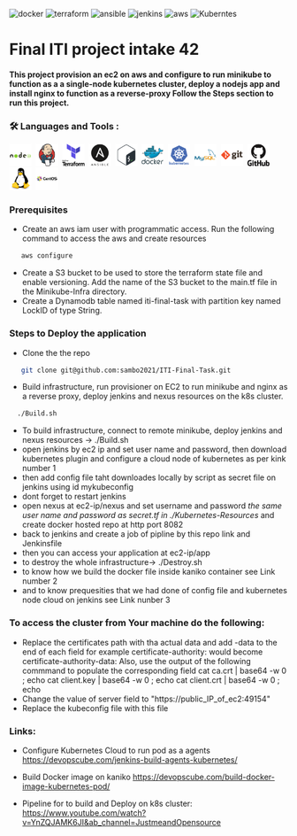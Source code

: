 
![docker](https://img.shields.io/badge/Docker-Container-blue)
![terraform](https://img.shields.io/badge/Terraform-Infrastructure-darkblue)
![ansible](https://img.shields.io/badge/Ansible-Configuration-lightblack)
![jenkins](https://img.shields.io/badge/Jenkins-Automation-white)
![aws](https://img.shields.io/badge/AWS-CloudProvider-yellow)
![Kuberntes](https://img.shields.io/badge/kubernetes-Orchesterator-blue)
<div id="header" text-align="center"> <h1> Final ITI project intake 42 </h1></div>
<div>
<h4>
This project provision an ec2 on aws and configure to run minikube to function as a a single-node kubernetes cluster, deploy a nodejs app and install nginx to function as a reverse-proxy
Follow the Steps section to run this project.
</h4>
</div>

### :hammer_and_wrench: Languages and Tools :
<div >
<img src="https://github.com/devicons/devicon/blob/master/icons/nodejs/nodejs-original-wordmark.svg" title="nodejs" alt="nodejs" width="40" height="40"/>&nbsp;
 <img src="https://github.com/devicons/devicon/blob/master/icons/jenkins/jenkins-original.svg" title="Jenkins" alt="Jenkins" width="40" height="40"/>&nbsp;
 <img src="https://github.com/devicons/devicon/blob/master/icons/terraform/terraform-original-wordmark.svg" title="Terraform" alt="Terraform" width="40" height="40"/>&nbsp;
 <img src="https://github.com/devicons/devicon/blob/master/icons/ansible/ansible-original-wordmark.svg" title="Ansible" alt="Ansible" width="40" height="40"/>&nbsp;
 <img src="https://github.com/devicons/devicon/blob/master/icons/bash/bash-original.svg" title="Bash" alt="Bash" width="40" height="40"/>&nbsp;
 <img src="https://github.com/devicons/devicon/blob/master/icons/docker/docker-original-wordmark.svg" title="Docker" alt="docker" width="40" height="40"/>&nbsp;
 <img src="https://github.com/devicons/devicon/blob/master/icons/kubernetes/kubernetes-plain-wordmark.svg" title="kubernetes" alt="kubernetes" width="40" height="40"/>&nbsp;
 <img src="https://github.com/devicons/devicon/blob/master/icons/mysql/mysql-original-wordmark.svg" title=Mysql" alt="mysql" width="40" height="40"/>&nbsp;
 <img src="https://github.com/devicons/devicon/blob/master/icons/git/git-original-wordmark.svg" title="git" alt="git" width="40" height="40"/>&nbsp;
 <img src="https://github.com/devicons/devicon/blob/master/icons/github/github-original-wordmark.svg" title="github" alt="github" width="40" height="40"/>&nbsp;
 <img src="https://github.com/devicons/devicon/blob/master/icons/linux/linux-original.svg" title="linux" alt="linux" width="40" height="40"/>&nbsp;
 <img src="https://github.com/devicons/devicon/blob/master/icons/centos/centos-original-wordmark.svg" title="centos" alt="centos" width="40" height="40"/>&nbsp;        
</div>

### Prerequisites

- Create an aws iam user with programmatic access. Run the following command to access the aws and create resources
```sh
   aws configure
```
- Create a S3 bucket to be used to store the terraform state file and enable versioning. Add the name of the S3 bucket to the main.tf file in the Minikube-Infra directory.
- Create a Dynamodb table named iti-final-task with partition key named LockID of type String.



### Steps to Deploy the application
- Clone the the repo
```sh
   git clone git@github.com:sambo2021/ITI-Final-Task.git
```
- Build infrastructure, run provisioner on EC2 to run minikube and nginx as a reverse proxy, deploy jenkins and nexus resources on the k8s cluster.
```sh
  ./Build.sh
```
- To build infrastructure, connect to remote minikube, deploy jenkins and nexus resources ->  ./Build.sh
- open jenkins by ec2 ip and set user name and password, then download kubernetes plugin and configure a cloud node of kubernetes as per kink number 1 
- then add config file taht downloades locally by script as secret file on jenkins using id mykubeconfig
- dont forget to restart jenkins 
- open nexus at ec2-ip/nexus and set username and password *the same user name and password as secret.tf in ./Kubernetes-Resources* and create docker hosted repo at http port 8082 
- back to jenkins and create a job of pipline by this repo link and Jenkinsfile
- then you can access your application at ec2-ip/app  
- to destroy the whole infrastructure->  ./Destroy.sh 
- to know how we build the docker file inside kaniko container see Link number 2 
- and to know prequesities that we had done of config file and kubernetes node cloud on jenkins see Link nunber 3



### To access the cluster from Your machine do the following:
- Replace the certificates path with tha actual data and add -data to the end of each field for example certificate-authority: would become certificate-authority-data:
Also, use the output of the following commmand to populate the corresponding field 
cat ca.crt | base64 -w 0 ; echo 
cat client.key | base64 -w 0 ; echo
cat client.crt | base64 -w 0 ; echo 
- Change the value of server field to "https://public_IP_of_ec2:49154"
- Replace the kubeconfig file with this file 

### Links:
- Configure Kubernetes Cloud to run pod as a agents
https://devopscube.com/jenkins-build-agents-kubernetes/ 

- Build Docker image on kaniko
https://devopscube.com/build-docker-image-kubernetes-pod/

- Pipeline for to build and Deploy on k8s cluster:
https://www.youtube.com/watch?v=YnZQJAMK6JI&ab_channel=JustmeandOpensource